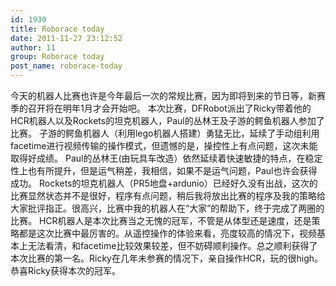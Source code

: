 ```yaml
---
id: 1930
title: Roborace today
date: 2011-11-27 23:12:52
author: 11
group: Roborace today
post_name: roborace-today
---
```


今天的机器人比赛也许是今年最后一次的常规比赛，因为即将到来的节日等，新赛季的召开将在明年1月才会开始吧。 本次比赛，DFRobot派出了Ricky带着他的HCR机器人以及Rockets的坦克机器人，Paul的丛林王及子游的鳄鱼机器人参加了比赛。 子游的鳄鱼机器人（利用lego机器人搭建）勇猛无比，延续了手动组利用facetime进行视频传输的操作模式，但遗憾的是，操控性上有点问题，这次未能取得好成绩。 Paul的丛林王(由玩具车改造）依然延续着快速敏捷的特点，在稳定性上也有所提升，但是运气稍差，我相信，如果不是运气问题，Paul也许会获得成功。 Rockets的坦克机器人（PR5地盘+ardunio）已经好久没有出战，这次的比赛显然状态并不是很好，程序有点问题，稍后我将放出比赛的程序及我的策略给大家批评指正。很高兴，比赛中我的机器人在“大家”的帮助下，终于完成了两圈的比赛。 HCR机器人是本次比赛当之无愧的冠军，不管是从体型还是速度，还是策略都是这次比赛中最厉害的。从遥控操作的体验来看，亮度较高的情况下，视频基本上无法看清，和facetime比较效果较差，但不妨碍顺利操作。总之顺利获得了本次比赛的第一名。Ricky在几年未参赛的情况下，亲自操作HCR，玩的很high。恭喜Ricky获得本次的冠军。